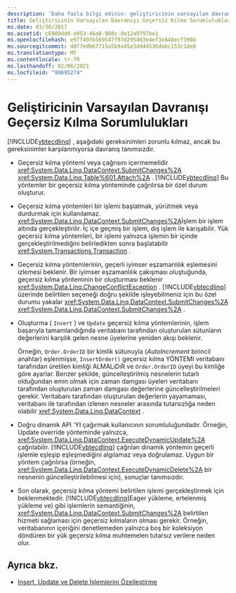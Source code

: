 ```yaml
---
description: 'Daha fazla bilgi edinin: geliştiricinin varsayılan davranışını geçersiz kılan sorumluluklar'
title: Geliştiricinin Varsayılan Davranışı Geçersiz Kılma Sorumlulukları
ms.date: 03/30/2017
ms.assetid: c6909ddd-e053-46a8-980c-0e12a9797be1
ms.openlocfilehash: e97f49fb569547f97d295463e4ef3e848ecf390b
ms.sourcegitcommit: ddf7edb67715a5b9a45e3dd44536dabc153c1de0
ms.translationtype: MT
ms.contentlocale: tr-TR
ms.lasthandoff: 02/06/2021
ms.locfileid: "99695274"
---
```

# <a name="responsibilities-of-the-developer-in-overriding-default-behavior"></a>Geliştiricinin Varsayılan Davranışı Geçersiz Kılma Sorumlulukları

[!INCLUDE[vbtecdlinq](../../../../../../includes/vbtecdlinq-md.md)] , aşağıdaki gereksinimleri zorunlu kılmaz, ancak bu gereksinimler karşılanmıyorsa davranış tanımsızdır.  
  
- Geçersiz kılma yöntemi veya çağrısını içermemelidir <xref:System.Data.Linq.DataContext.SubmitChanges%2A> <xref:System.Data.Linq.Table%601.Attach%2A> . [!INCLUDE[vbtecdlinq](../../../../../../includes/vbtecdlinq-md.md)] Bu yöntemler bir geçersiz kılma yönteminde çağrılırsa bir özel durum oluşturur.  
  
- Geçersiz kılma yöntemleri bir işlemi başlatmak, yürütmek veya durdurmak için kullanılamaz. <xref:System.Data.Linq.DataContext.SubmitChanges%2A>İşlem bir işlem altında gerçekleştirilir. İç içe geçmiş bir işlem, dış işlem ile karışabilir. Yük geçersiz kılma yöntemleri, bir işlemi yalnızca işlemin bir içinde gerçekleştirilmediğini belirledikten sonra başlatabilir <xref:System.Transactions.Transaction> .  
  
- Geçersiz kılma yöntemlerinin, geçerli iyimser eşzamanlılık eşlemesini izlemesi beklenir. Bir iyimser eşzamanlılık çakışması oluştuğunda, geçersiz kılma yönteminin bir oluşturması beklenir <xref:System.Data.Linq.ChangeConflictException> . [!INCLUDE[vbtecdlinq](../../../../../../includes/vbtecdlinq-md.md)] üzerinde belirtilen seçeneği doğru şekilde işleyebilmeniz için bu özel durumu yakalar <xref:System.Data.Linq.DataContext.SubmitChanges%2A> <xref:System.Data.Linq.DataContext.SubmitChanges%2A> .  
  
- Oluşturma ( `Insert` ) ve `Update` geçersiz kılma yöntemlerinin, işlem başarıyla tamamlandığında veritabanı tarafından oluşturulan sütunların değerlerini karşılık gelen nesne üyelerine yeniden akışı beklenir.  
  
     Örneğin, `Order.OrderID` bir kimlik sütunuyla (*AutoIncrement* birincil anahtar) eşlenmişse, `InsertOrder()` geçersiz kılma YÖNTEMI veritabanı tarafından üretilen kimliği ALMALıDıR ve `Order.OrderID` üyeyi bu kimliğe göre ayarlar. Benzer şekilde, güncelleştirilmiş nesnelerin tutarlı olduğundan emin olmak için zaman damgası üyeleri veritabanı tarafından oluşturulan zaman damgası değerlerine güncelleştirilmeleri gerekir. Veritabanı tarafından oluşturulan değerlerin yayamaması, veritabanı ile tarafından izlenen nesneler arasında tutarsızlığa neden olabilir <xref:System.Data.Linq.DataContext> .  
  
- Doğru dinamik API 'YI çağırmak kullanıcının sorumluluğundadır. Örneğin, Update override yönteminde yalnızca, <xref:System.Data.Linq.DataContext.ExecuteDynamicUpdate%2A> çağrılabilir. [!INCLUDE[vbtecdlinq](../../../../../../includes/vbtecdlinq-md.md)] çağrılan dinamik yöntemin geçerli işlemle eşleşip eşleşmediğini algılamaz veya doğrulamaz. Uygun bir yöntem çağrılırsa (örneğin, <xref:System.Data.Linq.DataContext.ExecuteDynamicDelete%2A> bir nesnenin güncelleştirilebilmesi için), sonuçlar tanımsızdır.  
  
- Son olarak, geçersiz kılma yöntemi belirtilen işlemi gerçekleştirmek için beklenmektedir. [!INCLUDE[vbtecdlinq](../../../../../../includes/vbtecdlinq-md.md)]Eager yükleme, ertelenmiş yükleme ve) gibi işlemlerin semantiğinin, <xref:System.Data.Linq.DataContext.SubmitChanges%2A> belirtilen hizmeti sağlaması için geçersiz kılmaların olması gerekir. Örneğin, veritabanının içeriğini denetlemeden yalnızca boş bir koleksiyon döndüren bir yük geçersiz kılma muhtemelen tutarsız verilere neden olur.  
  
## <a name="see-also"></a>Ayrıca bkz.

- [Insert, Update ve Delete İşlemlerini Özelleştirme](customizing-insert-update-and-delete-operations.md)
